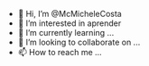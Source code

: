 - 👋 Hi, I’m @McMicheleCosta
- 👀 I’m interested in aprender
- 🌱 I’m currently learning ...
- 💞️ I’m looking to collaborate on ...
- 📫 How to reach me ...

<!---
McMicheleCosta/McMicheleCosta is a ✨ special ✨ repository because its `README.md` (this file) appears on your GitHub profile.
You can click the Preview link to take a look at your changes.
--->
